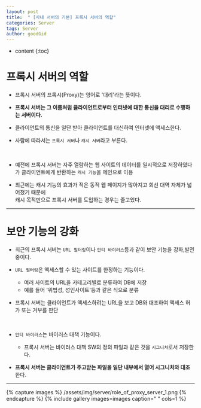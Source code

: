 ```yaml
---
layout: post
title:  " [사내 서버의 기본] 프록시 서버의 역할"
categories: Server
tags: Server
author: goodGid
---
```

* content
{:toc}


# 프록시 서버의 역할

* 프록시 서버의 프록시(Proxy)는 영어로 '대리'라는 뜻이다.

* <b>프록시 서버는 그 이름처럼 클라이언트로부터 인터넷에 대한 통신을 대리로 수행하는 서버이다.</b>

* 클라이언트의 통신을 일단 받아 클라이언트를 대신하여 인터넷에 액세스한다.

* 사람에 따라서는 `프록시 서버`나 `캐시 서버`라고 부른다.

<br>

* 예전에 프록시 서버는 자주 열람하는 웹 사이트의 데이터를 일시적으로 저장하였다가 클라이언트에게 반환하는 `캐시 기능`을 메인으로 이용

* 최근에는 캐시 기능의 효과가 적은 동적 웹 페이지가 많아지고 회선 대역 자체가 넓어졌기 때문에 <br> 캐시 목적만으로 프록시 서버를 도입하는 경우는 줄고있다.

---

# 보안 기능의 강화

* 최근의 프록시 서버는 `URL 필터링`이나 `안티 바이러스`등과 같이 보안 기능을 강화,발전중이다.

* `URL 필터링`은 액세스할 수 있는 사이트를 한정하는 기능이다.
    - 여러 사이트의 URL을 카테고리별로 분류하여 DB에 저장
    - 예를 들어 '위법성, 성인사이트'등과 같은 식으로 분류

* 프록시 서버는 클라이언트가 액세스하려는 URL을 보고 DB와 대조하여 액세스 허가 또는 거부를 판단

<br>

* `안티 바이러스`는 바이러스 대책 기능이다.
    - 프록시 서버는 바이러스 대책 SW의 정의 파일과 같은 것을 `시그니처`로서 저장한다.

* <b>프록시 서버는 클라이언트가 주고받는 파일을 일단 내부에서 열어 시그니처와 대조</b>한다.

---


{% capture images %}
    /assets/img/server/role_of_proxy_server_1.png
{% endcapture %}
{% include gallery images=images caption=" " cols=1 %}

